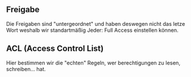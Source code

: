 ## Freigabe 
Die Freigaben sind "untergeordnet" und haben deswegen nicht das letze Wort weshalb wir standartmäßig Jeder: Full Access einstellen können. 
## ACL (Access Control List)
Hier bestimmen wir die "echten" Regeln, wer berechtigungen zu lesen, schreiben... hat. 